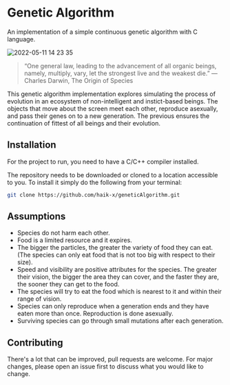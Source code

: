# Genetic Algorithm

An implementation of a simple continuous genetic algorithm with C language.

![2022-05-11 14 23 35](https://user-images.githubusercontent.com/53795904/167929758-4779f14f-ad22-4b51-926e-46c2e36a8f16.gif)

> “One general law, leading to the advancement of all organic beings, namely, multiply, vary, let the strongest live and the weakest die.”
― Charles Darwin, The Origin of Species


This genetic algorithm implementation explores simulating the process of evolution in an ecosystem of non-intelligent and instict-based beings. The objects that move about the screen meet each other, reproduce asexually, and pass their genes on to a new generation. The previous ensures the continuation of fittest of all beings and their evolution.

## Installation


For the project to run, you need to have a C/C++ compiler installed.

The repository needs to be downloaded or cloned to a location accessible to you. To install it simply do the following from your terminal:

```bash
git clone https://github.com/haik-x/geneticAlgorithm.git
```

## Assumptions

* Species do not harm each other.
* Food is a limited resource and it expires.
* The bigger the particles, the greater the variety of food they can eat. (The species can only eat food that is not too big with respect to their size).
* Speed and visibility are positive attributes for the species. The greater their vision, the bigger the area they can cover, and the faster they are, the sooner they can get to the food.
* The species will try to eat the food which is nearest to it and within their range of vision. 
* Species can only reproduce when a generation ends and they have eaten more than once. Reproduction is done asexually.  
* Surviving species can go through small mutations after each generation.  


## Contributing
There's a lot that can be improved, pull requests are welcome. For major changes, please open an issue first to discuss what you would like to change.
